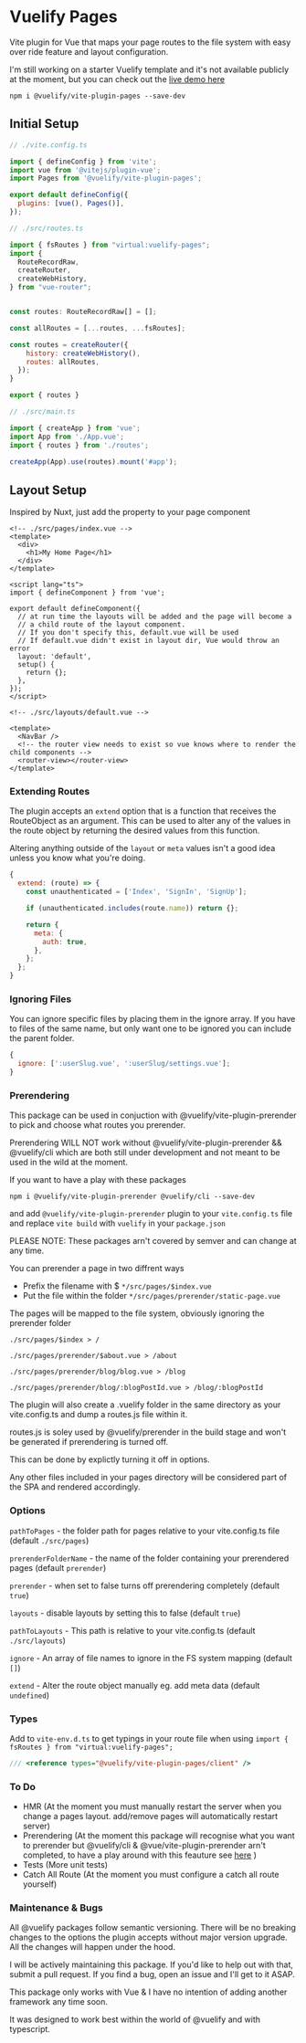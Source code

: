 # Vuelify Pages

Vite plugin for Vue that maps your page routes to the file system with easy over ride feature and layout configuration.

I'm still working on a starter Vuelify template and it's not available publicly at the moment, but you can check out the [live demo here](https://vuelify.netlify.app/)

```
npm i @vuelify/vite-plugin-pages --save-dev
```

## Initial Setup

```javascript
// ./vite.config.ts

import { defineConfig } from 'vite';
import vue from '@vitejs/plugin-vue';
import Pages from '@vuelify/vite-plugin-pages';

export default defineConfig({
  plugins: [vue(), Pages()],
});
```

```javascript
// ./src/routes.ts

import { fsRoutes } from "virtual:vuelify-pages";
import {
  RouteRecordRaw,
  createRouter,
  createWebHistory,
} from "vue-router";


const routes: RouteRecordRaw[] = [];

const allRoutes = [...routes, ...fsRoutes];

const routes = createRouter({
    history: createWebHistory(),
    routes: allRoutes,
  });
}

export { routes }
```

```javascript
// ./src/main.ts

import { createApp } from 'vue';
import App from './App.vue';
import { routes } from './routes';

createApp(App).use(routes).mount('#app');
```

## Layout Setup

Inspired by Nuxt, just add the property to your page component

```vue
<!-- ./src/pages/index.vue -->
<template>
  <div>
    <h1>My Home Page</h1>
  </div>
</template>

<script lang="ts">
import { defineComponent } from 'vue';

export default defineComponent({
  // at run time the layouts will be added and the page will become a
  // a child route of the layout component.
  // If you don't specify this, default.vue will be used
  // If default.vue didn't exist in layout dir, Vue would throw an error
  layout: 'default',
  setup() {
    return {};
  },
});
</script>
```

```vue
<!-- ./src/layouts/default.vue -->

<template>
  <NavBar />
  <!-- the router view needs to exist so vue knows where to render the child components -->
  <router-view></router-view>
</template>
```

### Extending Routes

The plugin accepts an `extend` option that is a function that receives the RouteObject as an argument. This can be used to alter any of the values in the route object by returning the desired values from this function.

Altering anything outside of the `layout` or `meta` values isn't a good idea unless you know what you're doing.

```javascript
{
  extend: (route) => {
    const unauthenticated = ['Index', 'SignIn', 'SignUp'];

    if (unauthenticated.includes(route.name)) return {};

    return {
      meta: {
        auth: true,
      },
    };
  };
}
```

### Ignoring Files

You can ignore specific files by placing them in the ignore array. If you have to files of the same name, but only want one to be ignored you can include the parent folder.

```javascript
{
  ignore: [':userSlug.vue', ':userSlug/settings.vue'];
}
```

### Prerendering

This package can be used in conjuction with @vuelify/vite-plugin-prerender to pick and choose what routes you prerender.

Prerendering WILL NOT work without @vuelify/vite-plugin-prerender && @vuelify/cli which are both still under development
and not meant to be used in the wild at the moment.

If you want to have a play with these packages

```
npm i @vuelify/vite-plugin-prerender @vuelify/cli --save-dev
```

and add `@vuelify/vite-plugin-prerender` plugin to your `vite.config.ts` file and replace `vite build` with `vuelify` in your `package.json`

PLEASE NOTE: These packages arn't covered by semver and can change at any time.

You can prerender a page in two diffrent ways

- Prefix the filename with $ `*/src/pages/$index.vue`
- Put the file within the folder `*/src/pages/prerender/static-page.vue`

The pages will be mapped to the file system, obviously ignoring the prerender folder

`./src/pages/$index > /`

`./src/pages/prerender/$about.vue > /about`

`./src/pages/prerender/blog/blog.vue > /blog`

`./src/pages/prerender/blog/:blogPostId.vue > /blog/:blogPostId`

The plugin will also create a .vuelify folder in the same directory as your vite.config.ts and dump a routes.js file within it.

routes.js is soley used by @vuelify/prerender in the build stage and won't be generated if prerendering is turned off.

This can be done by explictly turning it off in options.

Any other files included in your pages directory will be considered part of the SPA and rendered accordingly.

### Options

`pathToPages` - the folder path for pages relative to your vite.config.ts file (default `./src/pages`)

`prerenderFolderName` - the name of the folder containing your prerendered pages (default `prerender`)

`prerender` - when set to false turns off prerendering completely (default `true`)

`layouts` - disable layouts by setting this to false (default `true`)

`pathToLayouts` - This path is relative to your vite.config.ts (default `./src/layouts`)

`ignore` - An array of file names to ignore in the FS system mapping (default `[]`)

`extend` - Alter the route object manually eg. add meta data (default `undefined`)

### Types

Add to `vite-env.d.ts` to get typings in your route file when using `import { fsRoutes } from "virtual:vuelify-pages";`

```javascript
/// <reference types="@vuelify/vite-plugin-pages/client" />
```

### To Do

- HMR (At the moment you must manually restart the server when you change a pages layout. add/remove pages will automatically restart server)
- Prerendering (At the moment this package will recognise what you want to prerender but @vuelify/cli & @vue/vite-plugin-prerender arn't completed, to have a play around with this feauture see [here](#prerendering) )
- Tests (More unit tests)
- Catch All Route (At the moment you must configure a catch all route yourself)

### Maintenance & Bugs

All @vuelify packages follow semantic versioning. There will be no breaking changes to the options the plugin accepts without major version upgrade. All the changes will happen under the hood.

I will be actively maintaining this package. If you'd like to help out with that, submit a pull request. If you find a bug, open an issue and I'll get to it ASAP.

This package only works with Vue & I have no intention of adding another framework any time soon.

It was designed to work best within the world of @vuelify and with typescript.
